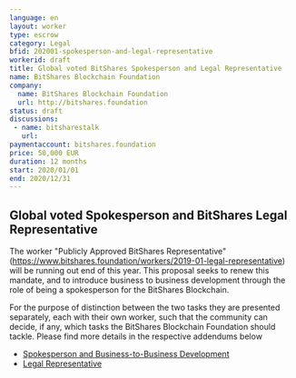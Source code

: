 ```yaml
---
language: en
layout: worker
type: escrow
category: Legal
bfid: 202001-spokesperson-and-legal-representative
workerid: draft
title: Global voted BitShares Spokesperson and Legal Representative
name: BitShares Blockchain Foundation
company:
  name: BitShares Blockchain Foundation
  url: http://bitshares.foundation
status: draft
discussions:
 - name: bitsharestalk
   url:
paymentaccount: bitshares.foundation
price: 50,000 EUR
duration: 12 months
start: 2020/01/01
end: 2020/12/31
---
```


## Global voted Spokesperson and BitShares Legal Representative

The worker "Publicly Approved BitShares Representative" (https://www.bitshares.foundation/workers/2019-01-legal-representative) will be running out
end of this year. This proposal seeks to renew this mandate, and to introduce business to business development through the role of being a spokesperson
for the BitShares Blockchain.

For the purpose of distinction between the two tasks they are presented separately, each with their own worker, such that the community can decide, if any, which tasks
the BitShares Blockchain Foundation should tackle. Please find more details in the respective addendums below

 - [Spokesperson and Business-to-Business Development](https://github.com/bitshares-foundation/bitshares.foundation/blob/2020-legal/_workers/2020-01-spokesperson-and-legal-representative-part-1.md)
 - [Legal Representative](https://github.com/bitshares-foundation/bitshares.foundation/blob/2020-legal/_workers/2020-01-spokesperson-and-legal-representative-part-2.md)

